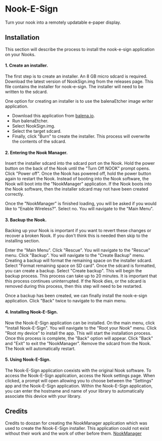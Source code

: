 # Nook-E-Sign

Turn your nook into a remotely updatable e-paper display.

## Installation

This section will describe the process to install the nook-e-sign application on your Nooks.

#### 1. Create an installer.

The first step is to create an installer. An 8 GB micro sdcard is required. Download the latest version of NookSign.img
from the releases page. This file contains the installer for nook-e-sign. The installer will need to be written to the
sdcard.

One option for creating an installer is to use the balenaEtcher image writer application.

* Download this application from [balena.io](http://balena.io/etcher/).
* Run balenaEtcher.
* Select NookSign.img.
* Select the target sdcard.
* Finally, click "Burn" to create the installer. This process will overwrite the contents of the sdcard.

#### 2. Entering the Nook Manager.

Insert the installer sdcard into the sdcard port on the Nook. Hold the power button on the back of the Nook until the
"Turn Off NOOK" prompt opens. Click "Power off". Once the Nook has powered off, hold the power button again to restart
the Nook. Instead of booting into the Nook software, the Nook will boot into the "NookManager" application. If the Nook
boots into the Nook software, then the installer sdcard may not have been created correctly.

Once the "NookManager" is finished loading, you will be asked if you would like to "Enable Wireless?". Select no. You
will navigate to the "Main Menu".

#### 3. Backup the Nook.

Backing up your Nook is important if you want to revert these changes or recover a broken Nook. If you don't think this 
is needed then skip to the installing section.

Enter the "Main Menu". Click "Rescue". You will navigate to the "Rescue" menu. Click "Backup". You will
navigate to the "Create Backup" menu. Creating a backup will format the remaining space on the installer sdcard. Select
"Format remaining space on SD card". Once the sdcard is formatted, you can create a backup. Select "Create backup". This
will begin the backup process. This process can take up to 20 minutes. It is important that this process continues
uninterrupted. If the Nook dies, or the sdcard is removed during this process, then this step will need to be restarted.

Once a backup has been created, we can finally install the nook-e-sign application. Click "Back" twice to navigate to
the main menu.

#### 4. Installing Nook-E-Sign.

Now the Nook-E-Sign application can be installed. On the main menu, click "Install Nook-E-Sign". You will navigate to
the "Root your Nook" menu. Click "Root my device" to install the app. This will start the installation process. Once
this process is complete, the "Back" option will appear. Click "Back" and "Exit" to exit the "NookManager". Remove the
sdcard from the Nook. The Nook will automatically restart.

#### 5. Using Nook-E-Sign.

The Nook-E-Sign application coexists with the original Nook software. To access the Nook-E-Sign application, access the
Nook settings page. When clicked, a prompt will open allowing you to choose between the "Settings" app and the
Nook-E-Sign application. Within the Nook-E-Sign application, you can enter the hostname and name of your library to
automatically associate this device with your library.

## Credits

Credits to doozan for creating the NookManager application which was used to create the Nook-E-Sign installer. This
application could not exist without their work and the work of other before
them. [NookManager](https://github.com/doozan/NookManager)

